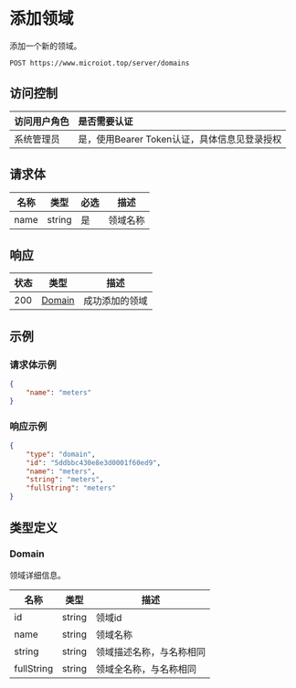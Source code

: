 # 添加领域

添加一个新的领域。

``` HTTP
POST https://www.microiot.top/server/domains
```
## 访问控制

| 访问用户角色 | 是否需要认证                                 |
| :----------- | :------------------------------------------- |
| 系统管理员   | 是，使用Bearer Token认证，具体信息见登录授权 |


## 请求体

| 名称 | 类型   | 必选 | 描述     |
| ---- | ------ | ---- | -------- |
| name | string | 是   | 领域名称 |



## 响应

| 状态 | 类型              | 描述           |
| ---- | ----------------- | -------------- |
| 200  | [Domain](#domain) | 成功添加的领域 |



## 示例

### 请求体示例

``` JSON
{
    "name": "meters"
}
```

### 响应示例

``` JSON
{
    "type": "domain",
    "id": "5ddbbc430e8e3d0001f60ed9",
    "name": "meters",
    "string": "meters",
    "fullString": "meters"
}
```

## 类型定义

### Domain

领域详细信息。

| 名称     | 类型   | 描述   |
| -------- | ------ | ------ |
| id       | string | 领域id |
| name | string | 领域名称   |
| string | string | 领域描述名称，与名称相同 |
| fullString | string | 领域全名称，与名称相同 |

